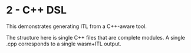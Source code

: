 # 2 - C++ DSL

This demonstrates generating ITL from a C++-aware tool.

The structure here is single C++ files that are complete modules. A single .cpp
corresponds to a single wasm+ITL output.
